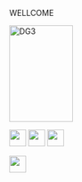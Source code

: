    WELLCOME

<img src="https://thumbs.gfycat.com/FocusedPreciousAfricanelephant-max-1mb.gif" alt="DG3" width="114,5" height="173">


<img src="https://cdn.jsdelivr.net/gh/devicons/devicon/icons/python/python-original.svg" width="30" height="30"/> <img src="https://cdn.jsdelivr.net/gh/devicons/devicon/icons/html5/html5-original.svg" width="30" height="30"/> <img src="https://cdn.jsdelivr.net/gh/devicons/devicon/icons/css3/css3-original.svg" width="30" height="30"/> 

<img src="https://cdn.jsdelivr.net/gh/devicons/devicon/icons/c/c-original.svg" width="30" height="30"/>
